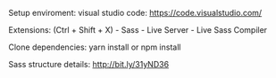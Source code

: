 Setup enviroment:
visual studio code: https://code.visualstudio.com/

Extensions: (Ctrl + Shift + X) 
    - Sass 
    - Live Server 
    - Live Sass Compiler

Clone dependencies:
    yarn install or npm install

Sass structure details: http://bit.ly/31yND36
